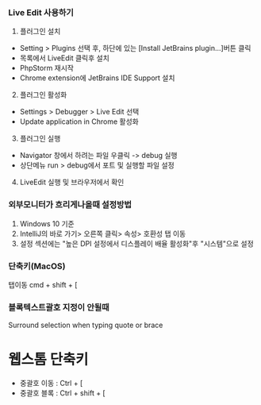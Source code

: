 ### Live Edit 사용하기
1. 플러그인 설치
- Setting > Plugins 선택 후, 하단에 있는 [Install JetBrains plugin...]버튼 클릭
- 목록에서 LiveEdit 클릭후 설치
- PhpStorm 재시작
- Chrome extension에 JetBrains IDE Support 설치 

2. 플러그인 활성화 
- Settings > Debugger > Live Edit 선택 
- Update application in Chrome 활성화

3. 플러그인 실행
- Navigator 창에서 하려는 파일 우클릭 -> debug 실행
- 상단메뉴 run > debug에서 포트 및 실행할 파일 설정

4. LiveEdit 실행 및 브라우저에서 확인


### 외부모니터가 흐리게나올때 설정방법

1. Windows 10 기준
2. IntelliJ의 바로 가기> 오른쪽 클릭> 속성> 호환성 탭 이동
3. 설정 섹션에는 "높은 DPI 설정에서 디스플레이 배율 활성화"후 "시스템"으로 설정


### 단축키(MacOS)
탭이동 cmd + shift + [

### 블록텍스트괄호 지정이 안될때
Surround selection when typing quote or brace





# 웹스톰 단축키

- 중괄호 이동 : Ctrl + [
- 중괄호 블록 : Ctrl + shift + [ 